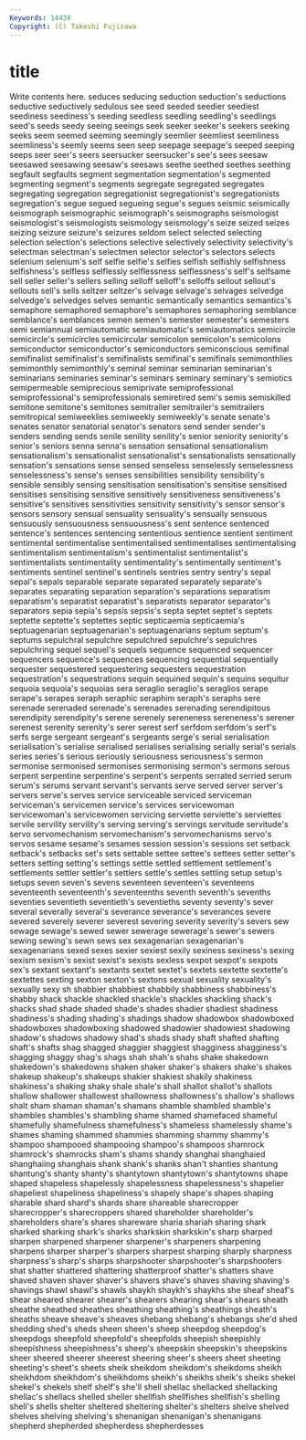 ```yaml
---
Keywords: 14438 
Copyright: (C) Takeshi Fujisawa
---
```


# title

Write contents here.
seduces seducing seduction
seduction's seductions seductive seductively sedulous see seed seeded seedier seediest
seediness seediness's seeding seedless seedling seedling's seedlings seed's seeds seedy
seeing seeings seek seeker seeker's seekers seeking seeks seem seemed
seeming seemingly seemlier seemliest seemliness seemliness's seemly seems seen seep
seepage seepage's seeped seeping seeps seer seer's seers seersucker seersucker's
see's sees seesaw seesawed seesawing seesaw's seesaws seethe seethed seethes
seething segfault segfaults segment segmentation segmentation's segmented segmenting segment's segments
segregate segregated segregates segregating segregation segregationist segregationist's segregationists segregation's segue
segued segueing segue's segues seismic seismically seismograph seismographic seismograph's seismographs
seismologist seismologist's seismologists seismology seismology's seize seized seizes seizing seizure
seizure's seizures seldom select selected selecting selection selection's selections selective
selectively selectivity selectivity's selectman selectman's selectmen selector selector's selectors selects
selenium selenium's self selfie selfie's selfies selfish selfishly selfishness selfishness's
selfless selflessly selflessness selflessness's self's selfsame sell seller seller's sellers
selling selloff selloff's selloffs sellout sellout's sellouts sell's sells seltzer
seltzer's selvage selvage's selvages selvedge selvedge's selvedges selves semantic semantically
semantics semantics's semaphore semaphored semaphore's semaphores semaphoring semblance semblance's semblances
semen semen's semester semester's semesters semi semiannual semiautomatic semiautomatic's semiautomatics
semicircle semicircle's semicircles semicircular semicolon semicolon's semicolons semiconductor semiconductor's semiconductors
semiconscious semifinal semifinalist semifinalist's semifinalists semifinal's semifinals semimonthlies semimonthly semimonthly's
seminal seminar seminarian seminarian's seminarians seminaries seminar's seminars seminary seminary's
semiotics semipermeable semiprecious semiprivate semiprofessional semiprofessional's semiprofessionals semiretired semi's semis
semiskilled semitone semitone's semitones semitrailer semitrailer's semitrailers semitropical semiweeklies semiweekly
semiweekly's senate senate's senates senator senatorial senator's senators send sender
sender's senders sending sends senile senility senility's senior seniority seniority's
senior's seniors senna senna's sensation sensational sensationalism sensationalism's sensationalist sensationalist's
sensationalists sensationally sensation's sensations sense sensed senseless senselessly senselessness senselessness's
sense's senses sensibilities sensibility sensibility's sensible sensibly sensing sensitisation sensitisation's
sensitise sensitised sensitises sensitising sensitive sensitively sensitiveness sensitiveness's sensitive's sensitives
sensitivities sensitivity sensitivity's sensor sensor's sensors sensory sensual sensuality sensuality's
sensually sensuous sensuously sensuousness sensuousness's sent sentence sentenced sentence's sentences
sentencing sententious sentience sentient sentiment sentimental sentimentalise sentimentalised sentimentalises sentimentalising
sentimentalism sentimentalism's sentimentalist sentimentalist's sentimentalists sentimentality sentimentality's sentimentally sentiment's sentiments
sentinel sentinel's sentinels sentries sentry sentry's sepal sepal's sepals separable
separate separated separately separate's separates separating separation separation's separations separatism
separatism's separatist separatist's separatists separator separator's separators sepia sepia's sepsis
sepsis's septa septet septet's septets septette septette's septettes septic septicaemia
septicaemia's septuagenarian septuagenarian's septuagenarians septum septum's septums sepulchral sepulchre sepulchred
sepulchre's sepulchres sepulchring sequel sequel's sequels sequence sequenced sequencer sequencers
sequence's sequences sequencing sequential sequentially sequester sequestered sequestering sequesters sequestration
sequestration's sequestrations sequin sequined sequin's sequins sequitur sequoia sequoia's sequoias
sera seraglio seraglio's seraglios serape serape's serapes seraph seraphic seraphim
seraph's seraphs sere serenade serenaded serenade's serenades serenading serendipitous serendipity
serendipity's serene serenely sereneness sereneness's serener serenest serenity serenity's serer
serest serf serfdom serfdom's serf's serfs serge sergeant sergeant's sergeants
serge's serial serialisation serialisation's serialise serialised serialises serialising serially serial's
serials series series's serious seriously seriousness seriousness's sermon sermonise sermonised
sermonises sermonising sermon's sermons serous serpent serpentine serpentine's serpent's serpents
serrated serried serum serum's serums servant servant's servants serve served
server server's servers serve's serves service serviceable serviced serviceman serviceman's
servicemen service's services servicewoman servicewoman's servicewomen servicing serviette serviette's serviettes
servile servility servility's serving serving's servings servitude servitude's servo servomechanism
servomechanism's servomechanisms servo's servos sesame sesame's sesames session session's sessions
set setback setback's setbacks set's sets settable settee settee's settees
setter setter's setters setting setting's settings settle settled settlement settlement's
settlements settler settler's settlers settle's settles settling setup setup's setups
seven seven's sevens seventeen seventeen's seventeens seventeenth seventeenth's seventeenths seventh
seventh's sevenths seventies seventieth seventieth's seventieths seventy seventy's sever several
severally several's severance severance's severances severe severed severely severer severest
severing severity severity's severs sew sewage sewage's sewed sewer sewerage
sewerage's sewer's sewers sewing sewing's sewn sews sex sexagenarian sexagenarian's
sexagenarians sexed sexes sexier sexiest sexily sexiness sexiness's sexing sexism
sexism's sexist sexist's sexists sexless sexpot sexpot's sexpots sex's sextant
sextant's sextants sextet sextet's sextets sextette sextette's sextettes sexting sexton
sexton's sextons sexual sexuality sexuality's sexually sexy sh shabbier shabbiest
shabbily shabbiness shabbiness's shabby shack shackle shackled shackle's shackles shackling
shack's shacks shad shade shaded shade's shades shadier shadiest shadiness
shadiness's shading shading's shadings shadow shadowbox shadowboxed shadowboxes shadowboxing shadowed
shadowier shadowiest shadowing shadow's shadows shadowy shad's shads shady shaft
shafted shafting shaft's shafts shag shagged shaggier shaggiest shagginess shagginess's
shagging shaggy shag's shags shah shah's shahs shake shakedown shakedown's
shakedowns shaken shaker shaker's shakers shake's shakes shakeup shakeup's shakeups
shakier shakiest shakily shakiness shakiness's shaking shaky shale shale's shall
shallot shallot's shallots shallow shallower shallowest shallowness shallowness's shallow's shallows
shalt sham shaman shaman's shamans shamble shambled shamble's shambles shambles's
shambling shame shamed shamefaced shameful shamefully shamefulness shamefulness's shameless shamelessly
shame's shames shaming shammed shammies shamming shammy shammy's shampoo shampooed
shampooing shampoo's shampoos shamrock shamrock's shamrocks sham's shams shandy shanghai
shanghaied shanghaiing shanghais shank shank's shanks shan't shanties shantung shantung's
shanty shanty's shantytown shantytown's shantytowns shape shaped shapeless shapelessly shapelessness
shapelessness's shapelier shapeliest shapeliness shapeliness's shapely shape's shapes shaping sharable
shard shard's shards share shareable sharecropper sharecropper's sharecroppers shared shareholder
shareholder's shareholders share's shares shareware sharia shariah sharing shark sharked
sharking shark's sharks sharkskin sharkskin's sharp sharped sharpen sharpened sharpener
sharpener's sharpeners sharpening sharpens sharper sharper's sharpers sharpest sharping sharply
sharpness sharpness's sharp's sharps sharpshooter sharpshooter's sharpshooters shat shatter shattered
shattering shatterproof shatter's shatters shave shaved shaven shaver shaver's shavers
shave's shaves shaving shaving's shavings shawl shawl's shawls shaykh shaykh's
shaykhs she sheaf sheaf's shear sheared shearer shearer's shearers shearing
shear's shears sheath sheathe sheathed sheathes sheathing sheathing's sheathings sheath's
sheaths sheave sheave's sheaves shebang shebang's shebangs she'd shed shedding
shed's sheds sheen sheen's sheep sheepdog sheepdog's sheepdogs sheepfold sheepfold's
sheepfolds sheepish sheepishly sheepishness sheepishness's sheep's sheepskin sheepskin's sheepskins sheer
sheered sheerer sheerest sheering sheer's sheers sheet sheeting sheeting's sheet's
sheets sheik sheikdom sheikdom's sheikdoms sheikh sheikhdom sheikhdom's sheikhdoms sheikh's
sheikhs sheik's sheiks shekel shekel's shekels shelf shelf's she'll shell
shellac shellacked shellacking shellac's shellacs shelled sheller shellfish shellfishes shellfish's
shelling shell's shells shelter sheltered sheltering shelter's shelters shelve shelved
shelves shelving shelving's shenanigan shenanigan's shenanigans shepherd shepherded shepherdess shepherdesses

